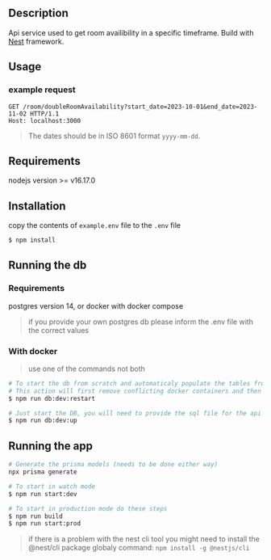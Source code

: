 ## Description

Api service used to get room availibility in a specific timeframe. Build with [Nest](https://github.com/nestjs/nest) framework.

## Usage

### example request

```http
GET /room/doubleRoomAvailability?start_date=2023-10-01&end_date=2023-11-02 HTTP/1.1
Host: localhost:3000
```

> The dates should be in ISO 8601 format `yyyy-mm-dd`.

## Requirements

nodejs version >= v16.17.0

## Installation

copy the contents of `example.env` file to the `.env` file

```bash
$ npm install
```

## Running the db

### Requirements

postgres version 14, or docker with docker compose

> if you provide your own postgres db please inform the .env file with the correct values

### With docker 
> use one of the commands not both
```bash
# To start the db from scratch and automaticaly populate the tables from the ./prisma/seed.ts file.
# This action will first remove conflicting docker containers and then start the db
$ npm run db:dev:restart

# Just start the DB, you will need to provide the sql file for the api to work
$ npm run db:dev:up
```

## Running the app

```bash
# Generate the prisma models (needs to be done either way)
npx prisma generate

# To start in watch mode
$ npm run start:dev

# To start in production mode do these steps
$ npm run build
$ npm run start:prod
```

> if there is a problem with the nest cli tool you might need to install the @nest/cli package globaly
> command: `npm install -g @nestjs/cli`

